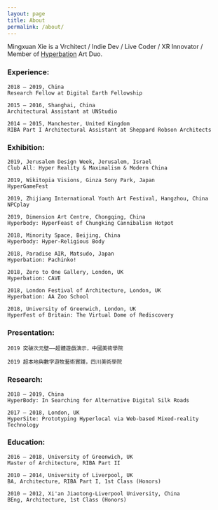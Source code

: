 ```yaml
---
layout: page
title: About
permalink: /about/
---
```


Mingxuan Xie is a Vrchitect / Indie Dev / Live Coder / XR Innovator / Member of [Hyperbation](http://hyperbation.space) Art Duo.

### Experience:

```
2018 – 2019, China
Research Fellow at Digital Earth Fellowship

2015 – 2016, Shanghai, China
Architectural Assistant at UNStudio

2014 – 2015, Manchester, United Kingdom
RIBA Part I Architectural Assistant at Sheppard Robson Architects
```

### Exhibition:

```
2019, Jerusalem Design Week, Jerusalem, Israel
Club All: Hyper Reality & Maximalism & Modern China

2019, Wikitopia Visions, Ginza Sony Park, Japan
HyperGameFest

2019, Zhijiang International Youth Art Festival, Hangzhou, China
NPCplay

2019, Dimension Art Centre, Chongqing, China
Hyperbody: HyperFeast of Chungking Cannibalism Hotpot

2018, Minority Space, Beijing, China
Hyperbody: Hyper-Religious Body

2018, Paradise AIR, Matsudo, Japan
Hyperbation: Pachinko!

2018, Zero to One Gallery, London, UK
Hyperbation: CAVE

2018, London Festival of Architecture, London, UK
Hyperbation: AA Zoo School

2018, University of Greenwich, London, UK
HyperFest of Britain: The Virtual Dome of Rediscovery
```

### Presentation:

```
2019 突破次元壁——超體遊戲演示，中國美術學院

2019 超本地與數字遊牧藝術實踐，四川美術學院
```

### Research:

```
2018 – 2019, China
HyperBody: In Searching for Alternative Digital Silk Roads

2017 – 2018, London, UK
HyperSite: Prototyping Hyperlocal via Web-based Mixed-reality Technology
```

### Education:

```
2016 – 2018, University of Greenwich, UK
Master of Architecture, RIBA Part II

2010 – 2014, University of Liverpool, UK
BA, Architecture, RIBA Part I, 1st Class (Honors)

2010 – 2012, Xi'an Jiaotong-Liverpool University, China
BEng, Architecture, 1st Class (Honors)
```
